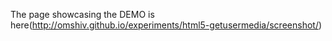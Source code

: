 
The page showcasing the DEMO is here(http://omshiv.github.io/experiments/html5-getusermedia/screenshot/)
